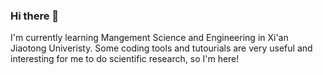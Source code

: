 ### Hi there 👋

I'm currently learning Mangement Science and Engineering in Xi'an Jiaotong Univeristy. Some coding tools and tutourials are very useful and interesting for me to do scientific research, so I'm here!

<!--
**lmz-dn/lmz-dn** is a ✨ _special_ ✨ repository because its `README.md` (this file) appears on your GitHub profile.

Here are some ideas to get you started:

- 🔭 I’m currently working on ...
- 🌱 I’m currently learning ...
- 👯 I’m looking to collaborate on ...
- 🤔 I’m looking for help with ...
- 💬 Ask me about ...
- 📫 How to reach me: ...
- 😄 Pronouns: ...
- ⚡ Fun fact: ...
-->
